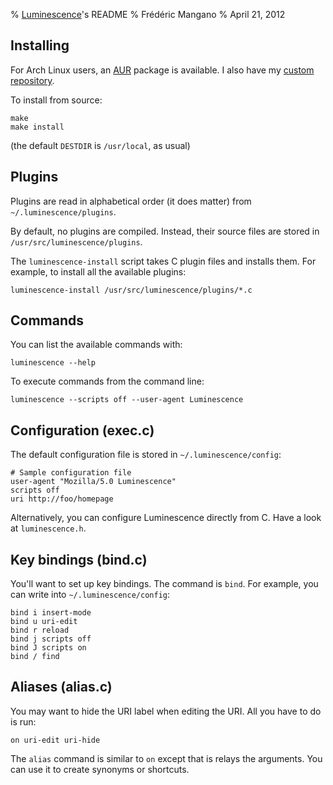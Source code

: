 % [Luminescence]'s README
% Frédéric Mangano
% April 21, 2012

[Luminescence]: index.html

Installing
----------

For Arch Linux users, an [AUR][] package is available. I also have my [custom repository][repo].

[AUR]: https://aur.archlinux.org/packages.php?ID=57930
[repo]: http://mg0.fr/arch

To install from source:

    make
    make install

(the default `DESTDIR` is `/usr/local`, as usual)

Plugins
-------

Plugins are read in alphabetical order (it does matter) from `~/.luminescence/plugins`.

By default, no plugins are compiled.
Instead, their source files are stored in `/usr/src/luminescence/plugins`.

The `luminescence-install` script takes C plugin files and installs them.
For example, to install all the available plugins:

    luminescence-install /usr/src/luminescence/plugins/*.c

Commands
--------

You can list the available commands with:

    luminescence --help

To execute commands from the command line:

    luminescence --scripts off --user-agent Luminescence

Configuration (exec.c)
----------------------

The default configuration file is stored in `~/.luminescence/config`:

    # Sample configuration file
    user-agent "Mozilla/5.0 Luminescence"
    scripts off
    uri http://foo/homepage

Alternatively, you can configure Luminescence directly from C. Have a look at `luminescence.h`.

Key bindings (bind.c)
--------------------

You'll want to set up key bindings. The command is `bind`.
For example, you can write into `~/.luminescence/config`:

    bind i insert-mode
    bind u uri-edit
    bind r reload
    bind j scripts off
    bind J scripts on
    bind / find

Aliases (alias.c)
-----------------

You may want to hide the URI label when editing the URI.
All you have to do is run:

    on uri-edit uri-hide

The `alias` command is similar to `on` except that is relays the arguments.
You can use it to create synonyms or shortcuts.
